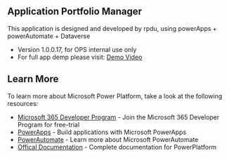 ## Application Portfolio Manager

This application is designed and developed by rpdu, using powerApps + powerAutomate + Dataverse
- Version 1.0.0.17, for OPS internal use only
- For full app demp please visit: [Demo Video](https://youtu.be/sGeUa2qqNys)

## Learn More
To learn more about Microsoft Power Platform, take a look at the following resources:
- [Microsoft 365 Developer Program](https://learn.microsoft.com/en-us/office/developer-program/microsoft-365-developer-program) - Join the Microsoft 365 Developer Program for free-trial
- [PowerApps](https://powerapps.microsoft.com/en-au/) - Build applications with Microsoft PowerApps
- [PowerAutomate](https://powerautomate.microsoft.com/en-au/) - Learn more about Microsoft PowerAutomate
- [Offical Documentation](https://learn.microsoft.com/en-us/power-platform/) - Complete documentation for PowerPlatform
